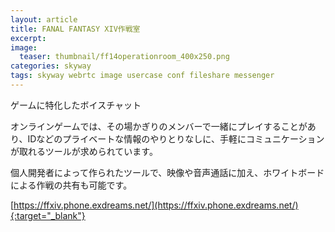 ```yaml
---
layout: article
title: FANAL FANTASY XIV作戦室
excerpt: 
image:
  teaser: thumbnail/ff14operationroom_400x250.png
categories: skyway
tags: skyway webrtc image usercase conf fileshare messenger
---
```


ゲームに特化したボイスチャット

オンラインゲームでは、その場かぎりのメンバーで一緒にプレイすることがあり、IDなどのプライベートな情報のやりとりなしに、手軽にコミュニケーションが取れるツールが求められています。

個人開発者によって作られたツールで、映像や音声通話に加え、ホワイトボードによる作戦の共有も可能です。

[https://ffxiv.phone.exdreams.net/](https://ffxiv.phone.exdreams.net/){:target="_blank"}
